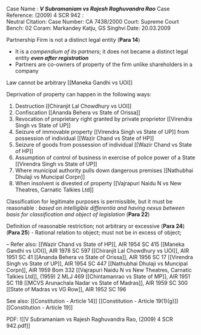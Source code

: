 Case Name : ***V Subramaniam vs Rajesh Raghuvandra Rao***
Case Reference: (2009) 4 SCR 942 :  
Neutral Citation:
Case Number: CA 7438/2000
Court: Supreme Court
Bench: 02
Coram: Markandey Katju, GS Singhvi
Date: 20.03.2009

Partnership Firm is not a distinct legal entity (**Para 14**)
- It is a *compendium of its partners*; it does not became a distinct legal entity ***even after registration***
- Partners are co-owners of property of the firm unlike shareholders in a company

Law cannot be arbitrary [[Maneka Gandhi vs UOI]]

Deprivation of property can happen in the following ways:
1) Destruction [[Chiranjit Lal Chowdhury vs UOI]]
2) Confiscation [[Ananda Behera vs State of Orissa]]
3) Revocation of proprietary right granted by private proprietor [[Virendra Singh vs State of UP]]
4) Seizure of immovable property [[Virendra Singh vs State of UP]] from possession of individual [[Wazir Chand vs State of HP]]
5) Seizure of goods from possession of individual [[Wazir Chand vs State of HP]]
7) Assumption of control of business in exercise of police power of a State [[Virendra Singh vs State of UP]]
8) Where municipal authority pulls down dangerous premises [[Nathubhai Dhulaji vs Muncipal Corpn]]
9) When insolvent is divested of property [[Vajrapuri Naidu N vs New Theatres, Carnatic Talkies Ltd]]

Classification for legitimate purposes is permissible, but it must be reasonable : *based on intelligible differentia and having nexus between basis for classification and object of legislation* (**Para 22**)

Definition of reasonable restriction; not arbitrary or excessive (**Para 24**)
	(**Para 25**) - Rational relation to object; must not be in excess of object; 



–
Refer also:
[[Wazir Chand vs State of HP]], AIR 1954 SC 415
[[Maneka Gandhi vs UOI]], AIR 1978 SC 597
[[Chiranjit Lal Chowdhury vs UOI]], AIR 1951 SC 41
[[Ananda Behera vs State of Orissa]], AIR 1956 SC 17
[[Virendra Singh vs State of UP]], AIR 1954 SC 447
[[Nathubhai Dhulaji vs Muncipal Corpn]], AIR 1959 Bom 332
[[Vajrapuri Naidu N vs New Theatres, Carnatic Talkies Ltd]], (1959) 2 MLJ 469
[[Chintamanrao vs State of MP]], AIR 1951 SC 118
[[MCVS Arunachala Nadar vs State of Madras]], AIR 1959 SC 300
[[State of Madras vs VG Row]], AIR 1952 SC 196

See also:
[[Constitution - Article 14]]
[[Constitution - Article 19(1)(g)]]
[[Constitution - Article 19]]

PDF:
![[V Subramaniam vs Rajesh Raghuvandra Rao, (2009) 4 SCR 942.pdf]]